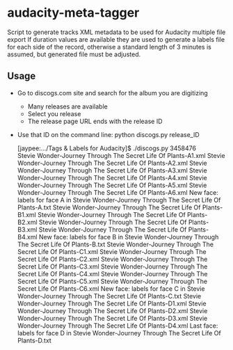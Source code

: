 # audacity-meta-tagger
Script to generate tracks XML metadata to be used for Audacity multiple file export
If duration values are available they are used to generate a labels file for each side of the record, otherwise a standard length of 3 minutes is assumed, but generated file must be adjusted.

Usage
------
- Go to discogs.com site and search for the album you are digitizing
  - Many releases are available
  - Select you release
  - The release page URL ends with the release ID
- Use that ID on the command line: python discogs.py release_ID

  [jaypee:.../Tags & Labels for Audacity]$ ./discogs.py 3458476                                                     
  Stevie Wonder-Journey Through The Secret Life Of Plants-A1.xml
  Stevie Wonder-Journey Through The Secret Life Of Plants-A2.xml
  Stevie Wonder-Journey Through The Secret Life Of Plants-A3.xml
  Stevie Wonder-Journey Through The Secret Life Of Plants-A4.xml
  Stevie Wonder-Journey Through The Secret Life Of Plants-A5.xml
  Stevie Wonder-Journey Through The Secret Life Of Plants-A6.xml
  New face: labels for face A in Stevie Wonder-Journey Through The Secret Life Of Plants-A.txt
  Stevie Wonder-Journey Through The Secret Life Of Plants-B1.xml
  Stevie Wonder-Journey Through The Secret Life Of Plants-B2.xml
  Stevie Wonder-Journey Through The Secret Life Of Plants-B3.xml
  Stevie Wonder-Journey Through The Secret Life Of Plants-B4.xml
  New face: labels for face B in Stevie Wonder-Journey Through The Secret Life Of Plants-B.txt
  Stevie Wonder-Journey Through The Secret Life Of Plants-C1.xml
  Stevie Wonder-Journey Through The Secret Life Of Plants-C2.xml
  Stevie Wonder-Journey Through The Secret Life Of Plants-C3.xml
  Stevie Wonder-Journey Through The Secret Life Of Plants-C4.xml
  Stevie Wonder-Journey Through The Secret Life Of Plants-C5.xml
  Stevie Wonder-Journey Through The Secret Life Of Plants-C6.xml
  New face: labels for face C in Stevie Wonder-Journey Through The Secret Life Of Plants-C.txt
  Stevie Wonder-Journey Through The Secret Life Of Plants-D1.xml
  Stevie Wonder-Journey Through The Secret Life Of Plants-D2.xml
  Stevie Wonder-Journey Through The Secret Life Of Plants-D3.xml
  Stevie Wonder-Journey Through The Secret Life Of Plants-D4.xml
  Last face: labels for face D in Stevie Wonder-Journey Through The Secret Life Of Plants-D.txt
